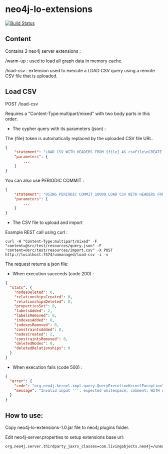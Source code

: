 neo4j-lo-extensions
===================
[![Build Status](https://api.travis-ci.org/livingobjects/neo4j-lo-extensions.png)](https://travis-ci.org/livingobjects/neo4j-lo-extensions)

## Content

Contains 2 neo4j server extensions :

/warm-up : used to load all graph data in memory cache.

/load-csv : extension used to execute a LOAD CSV query using a remote CSV file that is uploaded.

## Load CSV

POST /load-csv

Requires a "Content-Type:multipart/mixed" with two body parts in this order:

- The cypher query with its parameters (json) :

The {file} token is automatically replaced by the uploaded CSV file URL.

```json
{
    "statement": "LOAD CSV WITH HEADERS FROM {file} AS csvFile\nCREATE (n:Node)",
    "parameters": {
        ...
    }
}
```

You can also use PERIODIC COMMIT :

```json
{
    "statement": "USING PERIODIC COMMIT 10000 LOAD CSV WITH HEADERS FROM {file} AS csvFile\nCREATE (n:Node)",
    "parameters": {
        ...
    }
}
```

- The CSV file to upload and import

Example REST call using curl :

```shell
curl -H "Content-Type:multipart/mixed" -F "content=@src/test/resources/query.json" -F "content=@src/test/resources/import.csv" -X POST http://localhost:7474/unmanaged/load-csv -i -v
```

The request returns a json file:

- When execution succeeds (code 200) :

```json
{
  "stats": {
    "nodesDeleted": 0,
    "relationshipsCreated": 0,
    "relationshipsDeleted": 0,
    "propertiesSet": 0,
    "labelsAdded": 2,
    "labelsRemoved": 0,
    "indexesAdded": 0,
    "indexesRemoved": 0,
    "constraintsAdded": 0,
    "nodesCreated": 2,
    "constraintsRemoved": 0,
    "deletedNodes": 0,
    "deletedRelationships": 0
  }
}
```

- When execution fails (code 500) :

```json
{
  "error": {
    "code": "org.neo4j.kernel.impl.query.QueryExecutionKernelException",
    "message": "Invalid input ''': expected whitespace, comment, WITH or FROM (line 1, column 10 (offset: 9))\n\"LOAD CSV 'file:/tmp/rep4588354198555724947tmp' AS csvFile\"\n          ^"
  }
}
```

## How to use:

Copy neo4j-lo-extensions-1.0.jar file to neo4j plugins folder.

Edit neo4j-server.properties to setup extensions base url:

```properties
org.neo4j.server.thirdparty_jaxrs_classes=com.livingobjects.neo4j=/unmanaged
```